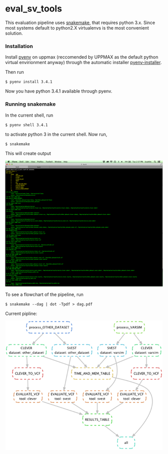 # eval_sv_tools

This evaluation pipeline uses [snakemake](https://bitbucket.org/johanneskoester/snakemake/wiki/Home), that requires python 3.x. Since most systems default to python2.X virtualenvs is the most convenient solution. 

### Installation
Install [pyenv](https://github.com/yyuu/pyenv) on uppmax (reccomended by UPPMAX as the default python virtual envirionment anyway) through the automatic installer [pyenv-installer](https://github.com/yyuu/pyenv-installer).

Then run 

    $ pyenv install 3.4.1

Now you have python 3.4.1 available through pyenv. 

### Running snakemake

In the current shell, run

    $ pyenv shell 3.4.1

to activate python 3 in the current shell. Now run,

    $ snakemake

This will create output

![Example](figures/test.png)

To see a flowchart of the pipeline, run 

    $ snakemake --dag | dot -Tpdf > dag.pdf

Current pipline:

![Example](figures/dag.png)
